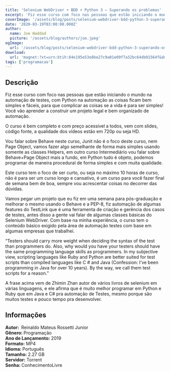 ```yaml
---
title: 'Selenium WebDriver + BDD + Python 3 – Superando os problemas'
excerpt: 'Fiz esse curso com foco nas pessoas que estão iniciando o mundo na automação de testes, com Python na automação as coisas ficam bem simples e fáceis, para que complicar as coisas se a vida é para ser simples! Você vão aprender a construir um projeto legal e bem organizado de automação.'
coverImage: '/assets/blog/posts/selenium-webdriver-bdd-python-3-superando-os-problemas.jpg'
date: '2020-03-19T03:00:00.000Z'
author:
  name: Joe Haddad
  picture: '/assets/blog/authors/joe.jpeg'
ogImage:
  url: '/assets/blog/posts/selenium-webdriver-bdd-python-3-superando-os-problemas.jpg'
download:
  url: 'magnet:?xt=urn:btih:84e195e53e8be27c9a01e09f7a32bc64db01564f&dn=selenium-webdriver-basico-com-behave-e-python-3&tr=udp%3a%2f%2ftracker.openbittorrent.com%3a80%2fannounce&tr=udp%3a%2f%2ftracker.opentrackr.org%3a1337%2fannounce'
tags: ['programacao']
---
```

<h2>Descrição</h2>
<p></p><p>Fiz esse curso com foco nas pessoas que estão iniciando o mundo na automação de testes, com Python na automação as coisas ficam bem simples e fáceis, para que complicar as coisas se a vida é para ser simples! Você vão aprender a construir um projeto legal e bem organizado de automação.</p><p>O curso é bem completo e com preço acessível a todos, vem com slides, código fonte, a qualidade dos vídeos estão em 720p ou seja HD.</p><p>Vou falar sobre Behave neste curso, Junit não é o foco deste curso, nem Page Object, vamos fazer algo semelhante de forma mais simples usando somente as classes Helpers, em outro curso Intermediário vou falar sobre Behave+Page Object mais a fundo, em Python tudo é objeto, podemos programar de maneira procedural de forma simples e com muita qualidade.</p><p>Este curso tem o foco de ser curto, ou seja no máximo 10 horas de curso, não é para ser um curso longo e cansativo, é um curso para você fazer final de semana bem de boa, sempre vou acrescentar coisas no decorrer das dúvidas.</p><p>Vamos pegar um projeto que eu fiz em uma semana para pós-graduação e melhorar o mesmo usando o Behave e a PEP-8, fiz automação de algumas features do TestLink que é uma ferramenta de criação e gerência dos casos de testes, antes disso a gente vai falar de algumas classes básicas do Selenium WebDriver. Com base na minha experiência, o curso tem o conteúdo básico exigido pela área de automação testes com base em algumas empresas que trabalhei.</p><p>“Testers should carry more weight when deciding the syntax of the test than programmers do. Also, why would you have your testers should have the same programming language skills as programmers. In my subjective view, scripting languages like Ruby and Python are better suited for test scripts than compiled languages like C # and Java (Confession: I’ve been programming in Java for over 10 years). By the way, we call them test scripts for a reason.”<br/></p><p>A frase acima vem de Zhimin Zhan autor de vários livros de selenium em várias linguagens, e ele afirma que é muito melhor programar em Python e Ruby que em Java e C# pra automação de Testes, mesmo porque são muitos testes e pouco tempo pra desenvolver.</p><h2>Informações</h2><p><strong>Autor: </strong> Reinaldo Mateus Rossetti Junior<br/><strong>Gênero: </strong>Programação<br/><strong>Ano de Lançamento:</strong> 2019<br/><strong>Formato:</strong> MP4<br/><strong>Idioma: </strong>Português<br/><strong>Tamanho: </strong>2.27 GB<br/><strong>Servidor:</strong> Torrent<br/><strong>Senha: </strong>ConhecimentoLivre</p>